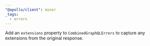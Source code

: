 ```yaml
---
"@apollo/client": minor
_tags:
  - errors
---
```


Add an `extensions` property to `CombinedGraphQLErrors` to capture any extensions from the original response.
